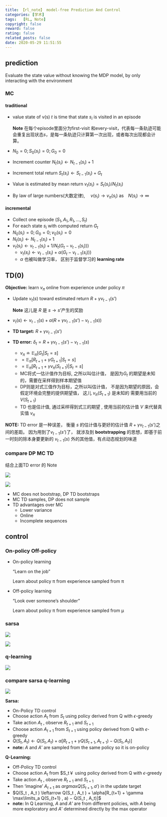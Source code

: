 ```yaml
---
title: 【rl_note】 model-free Prediction And Control
categories: [学术]
tags:   [RL, Note]
copyright: false
reward: false
rating: false
related_posts: false
date: 2020-05-29 11:51:55
---
```


## prediction
Evaluate the state value without knowing the MDP model, by only interacting with the environment
### MC
#### traditional
- value state of v(s) $t$ is time  that state $s_i$ is visited in an episode
    
    **Note** 在每个episode里面分为first-visit 和every-visit，代表每一条轨迹可能会重复出现状态$s$，是每一条轨迹只计算第一次出现，或者每次出现都会计算。
- $N_0 = 0;S_0(s_i) = 0; G_0 = 0$
- Increment counter  $N_t(s_i) ← N_{t-1}(s_i) + 1$
- Increment total return $S_t(s_i) ← S_{t-1}(s_i) + G_t$
- Value is estimated by mean return $v_t(s_i) = S_t(s_i)/N_t(s_i)$
- By law of large numbers(大数定律), 　$v(s_i) → v_\pi(s_i)$ as　$N(s_i) → ∞$

#### incremental
- Collect one episode $(S_1 , A_1 , R_1 , …, S_t )$
- For each state $s_i$ with computed return $G_t$
- $N_0(s_i) = 0; G_0 = 0; v_0(s_i) = 0$
- $N_t(s_i) \leftarrow N_{t-1}(s_i) + 1$
- $v_t(s_i) \leftarrow v_{t-1}(s_i) + 1/N_t(G_t -v_{t-1}(s_i)))$
  - $v_t(s_i) \leftarrow v_{t-1}(s_i) + \alpha(G_t -v_{t-1}(s_i)))$
  - $\alpha$ 也被叫做学习率， 区别于监督学习的 **learning rate**
  
## TD(0)

**Objective:** learn $v_\pi$ online from experience under policy $\pi$
- Update $v_t(s)$ toward estimated return $R + \gamma v_{t-1}(s’)$
  
    **Note** 这儿是 $R$ 是 $s\rightarrow s’$产生的奖励
- $v_t(s) \leftarrow v_{t-1}(s) + \alpha (R + \gamma v_{t-1}(s’) − v_{t-1}(s))$
- **TD target:** $R + \gamma v_{t-1}(s’)$
- **TD error:** $\delta_t = R + \gamma v_{t-1}(s’) − v_{t-1}(s)$

  - $v_\pi\doteq \mathbb{E}_\pi[G_t|S_t = s]$
  - $=\mathbb{E}_\pi[R_{t+1} + \gamma G_{t+1}|S_t = s]$
  - $=\mathbb{E}_\pi[R_{t+1} + \gamma v_\pi(S_{t+1})|S_t = s]$
  - MC将式一估计值作为目标, 之所以叫估计值， 是因为$G_t$ 的期望是未知的，需要在采样得到样本期望值
  - DP则是对式三值作为目标，之所以叫估计值， 不是因为期望的原因，会假定环境会完整的提供期望值， 这儿 $v_\pi(S_{t+1})$ 是未知的 需要用当前的 $V(S_{t+1})$
  - TD 也是估计值, 通过采样得到式三的期望 , 使用当前的估计值 $V$ 来代替真实值 $v_\pi$

**NOTE:** TD error 是一种误差， 衡量 $s$ 的估计值与更好的估计值 $R + \gamma v_{t-1}(s’)$之间的差距。 因为用到了$v_{t-1}(s’)$了， 就涉及到 **bootstrapping** 的思想，即基于前一时刻的除本身要更新的 $v_{t-1}(s)$ 外的其他值，有点动态规划的味道

### compare DP MC TD
结合上面TD error 的 Note

![](/images/posts/rl/model_free/compare_dp_mc_td.png)

![](/images/posts/rl/model_free/compare_dp_mc_td_1.png)

- MC does not bootstrap, DP TD  bootstraps
- MC TD samples, DP does not sample
- TD advantages over MC
  - Lower variance
  - Online
  - Incomplete sequences

## control
### On-policy Off-policy
- On-policy learning
  
  “Learn on the job”
  
  Learn about policy π from experience sampled from π
- Off-policy learning
  
  “Look over someone’s shoulder”
  
  Learn about policy π from experience sampled from μ

### sarsa

![](/images/posts/rl/model_free/sarsa_control.png)

![](/images/posts/rl/model_free/sarsa_al.png)

### q-learning
![](/images/posts/rl/model_free/q_learning_al.png)

### compare sarsa q-learning 
![](/images/posts/rl/model_free/diagram_sarsa_qlearning.png)

**Sarsa:** 
- On-Policy TD control
- Choose action $A_t$ from $S_t$ using policy derived from Q with $\epsilon$-greedy
- Take action $A_t$ , observe $R_{t+1}$ and $S_{t+1}$
- Choose action $A_{t+1}$ from $S_{t+1}$ using policy derived from Q with $\epsilon$-greedy
- $Q(S_t,A_t) \leftarrow Q(S_t , A_t ) + \alpha[R_{t+1} + \gamma Q(S_{t+1} , A_{t+1}) − Q(S_t , A_t)]$
- **note:** $A$ and $A’$ are sampled from the same policy so it is on-policy

**Q-Learning:**
- Off-Policy TD control
- Choose action $A_t$ from $S_t￥ using policy derived from Q with $\epsilon$-greedy
- Take action $A_t$ , observe $R_{t+1}$ and $S_{t+1}$
- Then ‘imagine’ $A_{t+1}$ as $argmax Q(S_{t+1} , a' )$ in the update target 
- $Q(S_t , A_t ) \leftarrow Q(S_t , A_t ) + \alpha[R_{t+1} + \gamma \max\limits_a Q(S_{t+1} , a) − Q(S_t , A_t)]$
- **note:** In Q Learning, $A$ and $A’$ are from different policies, with $A$ being
more exploratory and $A’$ determined directly by the max operator

